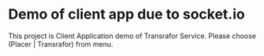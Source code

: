 Demo of client app due to  socket.io
================

This project is Client Application demo of Transrafor Service.
Please choose (Placer | Transrafor) from menu.